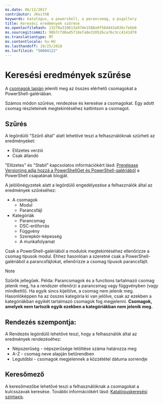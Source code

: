 ```yaml
---
ms.date: 06/12/2017
contributor: JKeithB
keywords: katalógus, a powershell, a parancsmag, a psgallery
title: Keresési eredmények szűrése
ms.openlocfilehash: 13270a310613a974e1588a9f56d443a936cfebb8
ms.sourcegitcommit: 98b7cfd8ad5718efa8e320526ca76c3cc4141d78
ms.translationtype: MT
ms.contentlocale: hu-HU
ms.lasthandoff: 10/25/2018
ms.locfileid: "50004122"
---
```

# <a name="filtering-search-results"></a>Keresési eredmények szűrése

A [csomagok lapján](https://www.powershellgallery.com/packages) jeleníti meg az összes elérhető csomagokat a PowerShell-galériában.

Számos módon szűrése, rendezése és keresése a csomagokat.
Egy adott csomag részleteinek megtekintéséhez kattintson a csomagot.

## <a name="filter-by"></a>Szűrés

A legördülő "Szűrő által" alatt lehetővé teszi a felhasználóknak szűrheti az eredményeket:
- Előzetes verzió
- Csak állandó

"Előzetes" és "Stabil" kapcsolatos információkért lásd: [Prerelease Versioning adja hozzá a PowerShellGet és PowerShell-galériából](https://blogs.msdn.microsoft.com/powershell/2017/12/05/prerelease-versioning-added-to-powershellget-and-powershell-gallery/) a PowerShell csapatának blogját.

A jelölőnégyzetek alatt a legördülő engedélyezése a felhasználók által az eredmények szűréséhez:
- A csomagok
  - Modul
  - Parancsfájl
- Kategóriák
  - Parancsmag
  - DSC-erőforrás
  - Függvény
  - Szerepkör-képesség
  - A munkafolyamat

Csak a PowerShell-galériából a modulok megtekintéséhez ellenőrizze a csomag típusok modul.
Ehhez hasonlóan a szeretné csak a PowerShell-galériából a parancsfájlokat, ellenőrizze a csomag típusok parancsfájlt.

> [!NOTE]
> Szűrők jellegűek.
> Példa: Parancsmagok és a functions tartalmazó csomag jelenik meg, ha a rendszer ellenőrzi a parancsmag vagy függvényben (vagy mindkettő).
> Ha egyik sincs kijelölve, a csomag nem jelenik meg.
> Hasonlóképpen ha az összes kategória ki van jelölve, csak az ezekben a kategóriákban egyikét tartalmazó csomagok fog megjelenni.
> **Csomagok, amelyek nem tartozik egyik ezekben a kategóriákban nem jelenik meg.**

## <a name="sort-by"></a>Rendezés szempontja:

A Rendezés legördülő lehetővé teszi, hogy a felhasználók által az eredmények rendezéséhez:
- Népszerűség - népszerűsége letöltése száma határozza meg
- A-Z - csomag neve alapján betűrendben
- Legutóbbi - csomagok megjelennek a közzététel dátuma sorrendje

## <a name="search-box"></a>Keresőmező

A keresőmezőbe lehetővé teszi a felhasználóknak a csomagokat a kulcsszavak keresése.
További információkért lásd: [Katalóguskeresési szintaxis](search-syntax.md).
